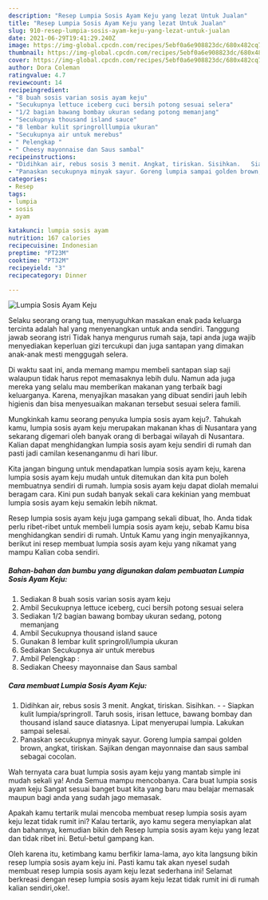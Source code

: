 ```yaml
---
description: "Resep Lumpia Sosis Ayam Keju yang lezat Untuk Jualan"
title: "Resep Lumpia Sosis Ayam Keju yang lezat Untuk Jualan"
slug: 910-resep-lumpia-sosis-ayam-keju-yang-lezat-untuk-jualan
date: 2021-06-29T19:41:29.240Z
image: https://img-global.cpcdn.com/recipes/5ebf0a6e908823dc/680x482cq70/lumpia-sosis-ayam-keju-foto-resep-utama.jpg
thumbnail: https://img-global.cpcdn.com/recipes/5ebf0a6e908823dc/680x482cq70/lumpia-sosis-ayam-keju-foto-resep-utama.jpg
cover: https://img-global.cpcdn.com/recipes/5ebf0a6e908823dc/680x482cq70/lumpia-sosis-ayam-keju-foto-resep-utama.jpg
author: Dora Coleman
ratingvalue: 4.7
reviewcount: 14
recipeingredient:
- "8 buah sosis varian sosis ayam keju"
- "Secukupnya lettuce iceberg cuci bersih potong sesuai selera"
- "1/2 bagian bawang bombay ukuran sedang potong memanjang"
- "Secukupnya thousand island sauce"
- "8 lembar kulit springrolllumpia ukuran"
- "Secukupnya air untuk merebus"
- " Pelengkap "
- " Cheesy mayonnaise dan Saus sambal"
recipeinstructions:
- "Didihkan air, rebus sosis 3 menit. Angkat, tiriskan. Sisihkan.   Siapkan kulit lumpia/springroll. Taruh sosis, irisan lettuce, bawang bombay dan thousand island sauce diatasnya. Lipat menyerupai lumpia. Lakukan sampai selesai."
- "Panaskan secukupnya minyak sayur. Goreng lumpia sampai golden brown, angkat, tiriskan. Sajikan dengan mayonnaise dan saus sambal sebagai cocolan."
categories:
- Resep
tags:
- lumpia
- sosis
- ayam

katakunci: lumpia sosis ayam 
nutrition: 167 calories
recipecuisine: Indonesian
preptime: "PT23M"
cooktime: "PT32M"
recipeyield: "3"
recipecategory: Dinner

---
```



![Lumpia Sosis Ayam Keju](https://img-global.cpcdn.com/recipes/5ebf0a6e908823dc/680x482cq70/lumpia-sosis-ayam-keju-foto-resep-utama.jpg)

Selaku seorang orang tua, menyuguhkan masakan enak pada keluarga tercinta adalah hal yang menyenangkan untuk anda sendiri. Tanggung jawab seorang istri Tidak hanya mengurus rumah saja, tapi anda juga wajib menyediakan keperluan gizi tercukupi dan juga santapan yang dimakan anak-anak mesti menggugah selera.

Di waktu  saat ini, anda memang mampu membeli santapan siap saji walaupun tidak harus repot memasaknya lebih dulu. Namun ada juga mereka yang selalu mau memberikan makanan yang terbaik bagi keluarganya. Karena, menyajikan masakan yang dibuat sendiri jauh lebih higienis dan bisa menyesuaikan makanan tersebut sesuai selera famili. 



Mungkinkah kamu seorang penyuka lumpia sosis ayam keju?. Tahukah kamu, lumpia sosis ayam keju merupakan makanan khas di Nusantara yang sekarang digemari oleh banyak orang di berbagai wilayah di Nusantara. Kalian dapat menghidangkan lumpia sosis ayam keju sendiri di rumah dan pasti jadi camilan kesenanganmu di hari libur.

Kita jangan bingung untuk mendapatkan lumpia sosis ayam keju, karena lumpia sosis ayam keju mudah untuk ditemukan dan kita pun boleh membuatnya sendiri di rumah. lumpia sosis ayam keju dapat diolah memalui beragam cara. Kini pun sudah banyak sekali cara kekinian yang membuat lumpia sosis ayam keju semakin lebih nikmat.

Resep lumpia sosis ayam keju juga gampang sekali dibuat, lho. Anda tidak perlu ribet-ribet untuk membeli lumpia sosis ayam keju, sebab Kamu bisa menghidangkan sendiri di rumah. Untuk Kamu yang ingin menyajikannya, berikut ini resep membuat lumpia sosis ayam keju yang nikamat yang mampu Kalian coba sendiri.

<!--inarticleads1-->

##### Bahan-bahan dan bumbu yang digunakan dalam pembuatan Lumpia Sosis Ayam Keju:

1. Sediakan 8 buah sosis varian sosis ayam keju
1. Ambil Secukupnya lettuce iceberg, cuci bersih potong sesuai selera
1. Sediakan 1/2 bagian bawang bombay ukuran sedang, potong memanjang
1. Ambil Secukupnya thousand island sauce
1. Gunakan 8 lembar kulit springroll/lumpia ukuran
1. Sediakan Secukupnya air untuk merebus
1. Ambil  Pelengkap :
1. Sediakan  Cheesy mayonnaise dan Saus sambal




<!--inarticleads2-->

##### Cara membuat Lumpia Sosis Ayam Keju:

1. Didihkan air, rebus sosis 3 menit. Angkat, tiriskan. Sisihkan.  -  - Siapkan kulit lumpia/springroll. Taruh sosis, irisan lettuce, bawang bombay dan thousand island sauce diatasnya. Lipat menyerupai lumpia. Lakukan sampai selesai.
1. Panaskan secukupnya minyak sayur. Goreng lumpia sampai golden brown, angkat, tiriskan. Sajikan dengan mayonnaise dan saus sambal sebagai cocolan.




Wah ternyata cara buat lumpia sosis ayam keju yang mantab simple ini mudah sekali ya! Anda Semua mampu mencobanya. Cara buat lumpia sosis ayam keju Sangat sesuai banget buat kita yang baru mau belajar memasak maupun bagi anda yang sudah jago memasak.

Apakah kamu tertarik mulai mencoba membuat resep lumpia sosis ayam keju lezat tidak rumit ini? Kalau tertarik, ayo kamu segera menyiapkan alat dan bahannya, kemudian bikin deh Resep lumpia sosis ayam keju yang lezat dan tidak ribet ini. Betul-betul gampang kan. 

Oleh karena itu, ketimbang kamu berfikir lama-lama, ayo kita langsung bikin resep lumpia sosis ayam keju ini. Pasti kamu tak akan nyesel sudah membuat resep lumpia sosis ayam keju lezat sederhana ini! Selamat berkreasi dengan resep lumpia sosis ayam keju lezat tidak rumit ini di rumah kalian sendiri,oke!.


